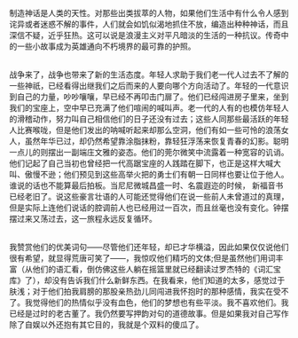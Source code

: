 制造神话是人类的天性。对那些出类拔萃的人物，如果他们生活中有什么令人感到诧异或者迷惑不解的事件，人们就会如饥似渴地抓住不放，编造出种种神话，而且深信不疑，近乎狂热。这可以说是浪漫主义对平凡暗淡的生活的一种抗议。传奇中的一些小故事成为英雄通向不朽境界的最可靠的护照。  
<br/>

战争来了，战争也带来了新的生活态度。年轻人求助于我们老一代人过去不了解的一些神祇，已经看得出继我们之后而来的人要向哪个方向活动了。年轻的一代意识到自己的力量，吵吵嚷嚷，早已经不再叩击门扉了。他们已经闯进房子里来，坐到我们的宝座上，空中早已充满了他们喧闹的喊叫声。老一代的人有的也模仿年轻人的滑稽动作，努力叫自己相信他们的日子还没有过去；这些人同那些最活跃的年轻人比赛喉咙，但是他们发出的呐喊听起来却那么空洞，他们有如一些可怜的浪荡女人，虽然年华已过，却仍然希望靠涂脂抹粉，靠轻狂浮荡来恢复青春的幻影。聪明一点儿的则摆出一副端庄文雅的姿态。他们的莞尔微笑中流露着一种宽容的讥诮。他们记起了自己当初也曾经把一代高踞宝座的人践踏在脚下，也正是这样大喊大叫、傲慢不逊；他们预见到这些高举火把的勇士们有朝一日同样也要让位于他人。谁说的话也不能算最后拍板。当尼尼微城昌盛一时、名震遐迩的时候， 新福音书已经老旧了。说这些豪言壮语的人可能还觉得他们在说一些前人未曾道过的真理，但是实际上连他们说话的腔调前人也已经用过一百次，而且丝毫也没有变化。钟摆摆过来又荡过去，这一旅程永远反复循环。  
<br/>

我赞赏他们的优美词句——尽管他们还年轻，却已才华横溢，因此如果仅仅说他们很有希望，就显得荒唐可笑了——，我惊叹他们精巧的文体;但是虽然他们用词丰富（从他们的语汇看，倒仿佛这些人躺在摇篮里就已经翻读过罗杰特的《词汇宝库》了），却没有告诉我们什么新鲜东西。在我看来，他们知道的太多，感觉过于肤浅；对于他们拍我肩膀的那股亲热劲儿同闯进我怀抱时的那种感情，我实在受不了。我觉得他们的热情似乎没有血色，他们的梦想也有些平淡。我不喜欢他们。我已经是过时的老古董了。我仍然要写押韵对句的道德故事。但是如果我对自己写作除了自娱以外还抱有其它目的，我就是个双料的傻瓜了。  
<br/>


